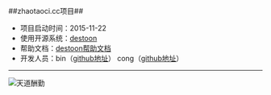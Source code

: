  
##zhaotaoci.cc项目##
*   项目启动时间：2015-11-22
*   使用开源系统：[destoon](http://www.destoon.com/)
*   帮助文档：[destoon帮助文档](http://help.destoon.com/)
*   开发人员：bin（[github地址](https://github.com/xiaobinwu)） cong（[github地址](https://github.com/zicongxie)）  

***

![天道酬勤](http://image.tupian114.com/20140327/02301418.jpg)


